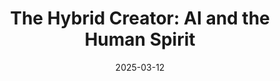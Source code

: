 ---
title: "The Hybrid Creator: AI and the Human Spirit"
date: "2025-03-12"
thumbnail: "/thumbnails/hybrid-creator.jpg"
link: "https://tommurphy888.substack.com/p/the-hybrid-creator-ai-and-the-human?r=4u8a44"
---